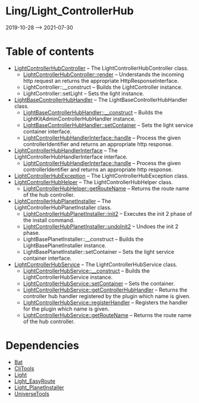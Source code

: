 Ling/Light_ControllerHub
================
2019-10-28 --> 2021-07-30




Table of contents
===========

- [LightControllerHubController](https://github.com/lingtalfi/Light_ControllerHub/blob/master/doc/api/Ling/Light_ControllerHub/Controller/LightControllerHubController.md) &ndash; The LightControllerHubController class.
    - [LightControllerHubController::render](https://github.com/lingtalfi/Light_ControllerHub/blob/master/doc/api/Ling/Light_ControllerHub/Controller/LightControllerHubController/render.md) &ndash; Understands the incoming http request an returns the appropriate HttpResponseInterface.
    - LightController::__construct &ndash; Builds the LightController instance.
    - LightController::setLight &ndash; Sets the light instance.
- [LightBaseControllerHubHandler](https://github.com/lingtalfi/Light_ControllerHub/blob/master/doc/api/Ling/Light_ControllerHub/ControllerHubHandler/LightBaseControllerHubHandler.md) &ndash; The LightBaseControllerHubHandler class.
    - [LightBaseControllerHubHandler::__construct](https://github.com/lingtalfi/Light_ControllerHub/blob/master/doc/api/Ling/Light_ControllerHub/ControllerHubHandler/LightBaseControllerHubHandler/__construct.md) &ndash; Builds the LightKitAdminControllerHubHandler instance.
    - [LightBaseControllerHubHandler::setContainer](https://github.com/lingtalfi/Light_ControllerHub/blob/master/doc/api/Ling/Light_ControllerHub/ControllerHubHandler/LightBaseControllerHubHandler/setContainer.md) &ndash; Sets the light service container interface.
    - [LightControllerHubHandlerInterface::handle](https://github.com/lingtalfi/Light_ControllerHub/blob/master/doc/api/Ling/Light_ControllerHub/ControllerHubHandler/LightControllerHubHandlerInterface/handle.md) &ndash; Process the given controllerIdentifier and returns an appropriate http response.
- [LightControllerHubHandlerInterface](https://github.com/lingtalfi/Light_ControllerHub/blob/master/doc/api/Ling/Light_ControllerHub/ControllerHubHandler/LightControllerHubHandlerInterface.md) &ndash; The LightControllerHubHandlerInterface interface.
    - [LightControllerHubHandlerInterface::handle](https://github.com/lingtalfi/Light_ControllerHub/blob/master/doc/api/Ling/Light_ControllerHub/ControllerHubHandler/LightControllerHubHandlerInterface/handle.md) &ndash; Process the given controllerIdentifier and returns an appropriate http response.
- [LightControllerHubException](https://github.com/lingtalfi/Light_ControllerHub/blob/master/doc/api/Ling/Light_ControllerHub/Exception/LightControllerHubException.md) &ndash; The LightControllerHubException class.
- [LightControllerHubHelper](https://github.com/lingtalfi/Light_ControllerHub/blob/master/doc/api/Ling/Light_ControllerHub/Helper/LightControllerHubHelper.md) &ndash; The LightControllerHubHelper class.
    - [LightControllerHubHelper::getRouteName](https://github.com/lingtalfi/Light_ControllerHub/blob/master/doc/api/Ling/Light_ControllerHub/Helper/LightControllerHubHelper/getRouteName.md) &ndash; Returns the route name of the hub controller.
- [LightControllerHubPlanetInstaller](https://github.com/lingtalfi/Light_ControllerHub/blob/master/doc/api/Ling/Light_ControllerHub/Light_PlanetInstaller/LightControllerHubPlanetInstaller.md) &ndash; The LightControllerHubPlanetInstaller class.
    - [LightControllerHubPlanetInstaller::init2](https://github.com/lingtalfi/Light_ControllerHub/blob/master/doc/api/Ling/Light_ControllerHub/Light_PlanetInstaller/LightControllerHubPlanetInstaller/init2.md) &ndash; Executes the init 2 phase of the install command.
    - [LightControllerHubPlanetInstaller::undoInit2](https://github.com/lingtalfi/Light_ControllerHub/blob/master/doc/api/Ling/Light_ControllerHub/Light_PlanetInstaller/LightControllerHubPlanetInstaller/undoInit2.md) &ndash; Undoes the init 2 phase.
    - LightBasePlanetInstaller::__construct &ndash; Builds the LightBasePlanetInstaller instance.
    - LightBasePlanetInstaller::setContainer &ndash; Sets the light service container interface.
- [LightControllerHubService](https://github.com/lingtalfi/Light_ControllerHub/blob/master/doc/api/Ling/Light_ControllerHub/Service/LightControllerHubService.md) &ndash; The LightControllerHubService class.
    - [LightControllerHubService::__construct](https://github.com/lingtalfi/Light_ControllerHub/blob/master/doc/api/Ling/Light_ControllerHub/Service/LightControllerHubService/__construct.md) &ndash; Builds the LightControllerHubService instance.
    - [LightControllerHubService::setContainer](https://github.com/lingtalfi/Light_ControllerHub/blob/master/doc/api/Ling/Light_ControllerHub/Service/LightControllerHubService/setContainer.md) &ndash; Sets the container.
    - [LightControllerHubService::getControllerHubHandler](https://github.com/lingtalfi/Light_ControllerHub/blob/master/doc/api/Ling/Light_ControllerHub/Service/LightControllerHubService/getControllerHubHandler.md) &ndash; Returns the controller hub handler registered by the plugin which name is given.
    - [LightControllerHubService::registerHandler](https://github.com/lingtalfi/Light_ControllerHub/blob/master/doc/api/Ling/Light_ControllerHub/Service/LightControllerHubService/registerHandler.md) &ndash; Registers the handler for the plugin which name is given.
    - [LightControllerHubService::getRouteName](https://github.com/lingtalfi/Light_ControllerHub/blob/master/doc/api/Ling/Light_ControllerHub/Service/LightControllerHubService/getRouteName.md) &ndash; Returns the route name of the hub controller.


Dependencies
============
- [Bat](https://github.com/lingtalfi/Bat)
- [CliTools](https://github.com/lingtalfi/CliTools)
- [Light](https://github.com/lingtalfi/Light)
- [Light_EasyRoute](https://github.com/lingtalfi/Light_EasyRoute)
- [Light_PlanetInstaller](https://github.com/lingtalfi/Light_PlanetInstaller)
- [UniverseTools](https://github.com/lingtalfi/UniverseTools)


